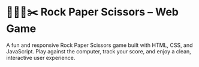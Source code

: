 <h1>👊🏾📄✂️ Rock Paper Scissors – Web Game</h1>
A fun and responsive Rock Paper Scissors game built with HTML, CSS, and JavaScript.
Play against the computer, track your score, and enjoy a clean, interactive user experience.

